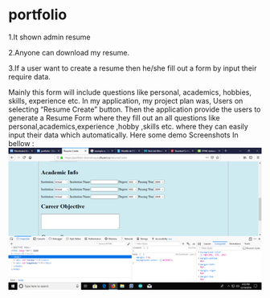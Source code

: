 # portfolio

1.It shown admin resume 

2.Anyone can download my resume.

3.If a user want to create a resume then he/she fill out a form by input their require data.

Mainly this form will include questions like personal, academics, hobbies, skills, experience etc.
In my application, my project plan was, Users on selecting “Resume Create” button. Then the application provide the users to generate a Resume Form where they fill out an all questions like personal,academics,experience ,hobby ,skills etc. where they can easily input their data which automatically.
Here some demo Screenshots In bellow  :
![alt text](https://github.com/iub-cse-shq/portfolio/blob/master/FormDemoScreenshots/Screenshot%20(1).png)

